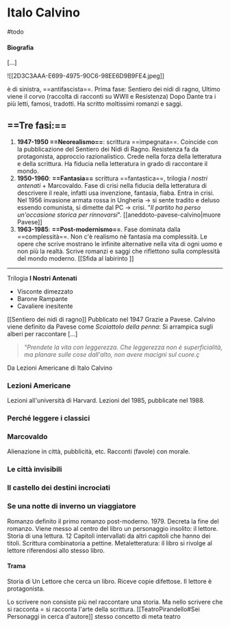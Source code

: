 # Italo Calvino
#todo 
#### Biografia
[...]

![[2D3C3AAA-E699-4975-90C6-98EE6D9B9FE4.jpeg]]

è di sinistra, ==antifascista==. Prima fase: Sentiero dei nidi di ragno, Ultimo viene il corvo (raccolta di racconti su WWII e Resistenza)
Dopo Dante tra i più letti, famosi, tradotti. Ha scritto moltissimi romanzi e saggi. 
## ==Tre fasi:==
1. **1947-1950 ==Neorealismo==**: scrittura ==impegnata==. Coincide con la pubblicazione del Sentiero dei Nidi di Ragno. Resistenza fa da protagonista, approccio razionalistico. Crede nella forza della letteratura e della scrittura. Ha fiducia nella letteratura in grado di raccontare il mondo. 
2. **1950-1960**: **==Fantasia==** scrittura ==fantastica==, trilogia *I nostri antenati* + Marcovaldo. Fase di crisi nella fiducia della letteratura di descrivere il reale, infatti usa invenzione, fantasia, fiaba. Entra in crisi. Nel 1956 invasione armata rossa in Ungheria -> si sente tradito e deluso essendo comunista, si dimette dal PC -> crisi. "*Il partito ha perso un'occasione storica per rinnovarsi*". [[aneddoto-pavese-calvino|muore Pavese]]
3. **1963-1985**: **==Post-modernismo==**. Fase dominata dalla ==complessità==. Non c'è realismo nè fantasia ma complessità. Le opere che scrive mostrano le infinite alternative nella vita di ogni uomo e non più la realtà. Scrive romanzi e saggi che riflettono sulla complessità del mondo moderno. [[Sfida al labirinto ]]

---

Trilogia **I Nostri Antenati** 
- Visconte dimezzato 
- Barone Rampante 
- Cavaliere inesitente

[[Sentiero dei nidi di ragno]] Pubblicato nel 1947 Grazie a Pavese. 
Calvino viene definito da Pavese come *Scoiattolo della penna*: Si arrampica sugli alberi per raccontare [...]

> *"Prendete la vita con leggerezza. Che
leggerezza non è superficialità, ma
planare sulle cose dall'alto, non avere
macigni sul cuore.ç*

Da Lezioni Americane di Italo Calvino 

### Lezioni Americane 
Lezioni all'università di Harvard. Lezioni del 1985, pubblicate nel 1988. 

### Perché leggere i classici
### Marcovaldo
Alienazione in città, pubblicità, etc. 
Racconti (favole) con morale. 

### Le città invisibili
### Il castello dei destini incrociati
### Se una notte di inverno un viaggiatore 
Romanzo definito il primo romanzo post-moderno. 1979. Decreta la fine del romanzo. 
Viene messo al centro del libro un personaggio insolito: il lettore. Storia di una lettura. 
12 Capitoli intervallati da altri capitoli che hanno dei titoli. Scrittura combinatoria a pettine. 
Metaletteratura: il libro si rivolge al lettore riferendosi allo stesso libro. 
#### Trama
Storia di Un Lettore che cerca un libro. Riceve copie difettose.
Il lettore è protagonista. 

Lo scrivere non consiste più nel raccontare una storia. Ma nello scrivere che si racconta = si racconta l'arte della scrittura. 
[[TeatroPirandello#Sei Personaggi in cerca d'autore]] stesso concetto di meta teatro 
